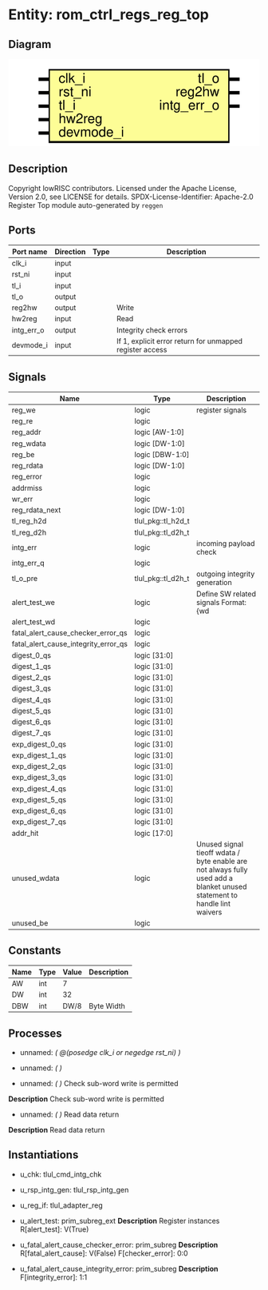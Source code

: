 # Entity: rom_ctrl_regs_reg_top
## Diagram
![Diagram](rom_ctrl_regs_reg_top.svg "Diagram")
## Description
Copyright lowRISC contributors.
 Licensed under the Apache License, Version 2.0, see LICENSE for details.
 SPDX-License-Identifier: Apache-2.0
 Register Top module auto-generated by `reggen`
 
## Ports
| Port name  | Direction | Type | Description                                              |
| ---------- | --------- | ---- | -------------------------------------------------------- |
| clk_i      | input     |      |                                                          |
| rst_ni     | input     |      |                                                          |
| tl_i       | input     |      |                                                          |
| tl_o       | output    |      |                                                          |
| reg2hw     | output    |      | Write                                                    |
| hw2reg     | input     |      | Read                                                     |
| intg_err_o | output    |      | Integrity check errors                                   |
| devmode_i  | input     |      | If 1, explicit error return for unmapped register access |
## Signals
| Name                                 | Type               | Description                                                                                                               |
| ------------------------------------ | ------------------ | ------------------------------------------------------------------------------------------------------------------------- |
| reg_we                               | logic              | register signals                                                                                                          |
| reg_re                               | logic              |                                                                                                                           |
| reg_addr                             | logic [AW-1:0]     |                                                                                                                           |
| reg_wdata                            | logic [DW-1:0]     |                                                                                                                           |
| reg_be                               | logic [DBW-1:0]    |                                                                                                                           |
| reg_rdata                            | logic [DW-1:0]     |                                                                                                                           |
| reg_error                            | logic              |                                                                                                                           |
| addrmiss                             | logic              |                                                                                                                           |
| wr_err                               | logic              |                                                                                                                           |
| reg_rdata_next                       | logic [DW-1:0]     |                                                                                                                           |
| tl_reg_h2d                           | tlul_pkg::tl_h2d_t |                                                                                                                           |
| tl_reg_d2h                           | tlul_pkg::tl_d2h_t |                                                                                                                           |
| intg_err                             | logic              | incoming payload check                                                                                                    |
| intg_err_q                           | logic              |                                                                                                                           |
| tl_o_pre                             | tlul_pkg::tl_d2h_t | outgoing integrity generation                                                                                             |
| alert_test_we                        | logic              | Define SW related signals Format: <reg>_<field>_{wd|we|qs} or <reg>_{wd|we|qs} if field == 1 or 0                         |
| alert_test_wd                        | logic              |                                                                                                                           |
| fatal_alert_cause_checker_error_qs   | logic              |                                                                                                                           |
| fatal_alert_cause_integrity_error_qs | logic              |                                                                                                                           |
| digest_0_qs                          | logic [31:0]       |                                                                                                                           |
| digest_1_qs                          | logic [31:0]       |                                                                                                                           |
| digest_2_qs                          | logic [31:0]       |                                                                                                                           |
| digest_3_qs                          | logic [31:0]       |                                                                                                                           |
| digest_4_qs                          | logic [31:0]       |                                                                                                                           |
| digest_5_qs                          | logic [31:0]       |                                                                                                                           |
| digest_6_qs                          | logic [31:0]       |                                                                                                                           |
| digest_7_qs                          | logic [31:0]       |                                                                                                                           |
| exp_digest_0_qs                      | logic [31:0]       |                                                                                                                           |
| exp_digest_1_qs                      | logic [31:0]       |                                                                                                                           |
| exp_digest_2_qs                      | logic [31:0]       |                                                                                                                           |
| exp_digest_3_qs                      | logic [31:0]       |                                                                                                                           |
| exp_digest_4_qs                      | logic [31:0]       |                                                                                                                           |
| exp_digest_5_qs                      | logic [31:0]       |                                                                                                                           |
| exp_digest_6_qs                      | logic [31:0]       |                                                                                                                           |
| exp_digest_7_qs                      | logic [31:0]       |                                                                                                                           |
| addr_hit                             | logic [17:0]       |                                                                                                                           |
| unused_wdata                         | logic              | Unused signal tieoff wdata / byte enable are not always fully used add a blanket unused statement to handle lint waivers  |
| unused_be                            | logic              |                                                                                                                           |
## Constants
| Name | Type | Value | Description |
| ---- | ---- | ----- | ----------- |
| AW   | int  | 7     |             |
| DW   | int  | 32    |             |
| DBW  | int  | DW/8  | Byte Width  |
## Processes
- unnamed: _( @(posedge clk_i or negedge rst_ni) )_

- unnamed: _(  )_

- unnamed: _(  )_
Check sub-word write is permitted

**Description**
Check sub-word write is permitted

- unnamed: _(  )_
Read data return

**Description**
Read data return

## Instantiations
- u_chk: tlul_cmd_intg_chk
- u_rsp_intg_gen: tlul_rsp_intg_gen
- u_reg_if: tlul_adapter_reg
- u_alert_test: prim_subreg_ext
**Description**
Register instances
R[alert_test]: V(True)

- u_fatal_alert_cause_checker_error: prim_subreg
**Description**
R[fatal_alert_cause]: V(False)
F[checker_error]: 0:0

- u_fatal_alert_cause_integrity_error: prim_subreg
**Description**
F[integrity_error]: 1:1

